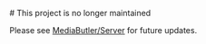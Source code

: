 # This project is no longer maintained

Please see [MediaButler/Server](/MediaButler/Server) for future updates.
